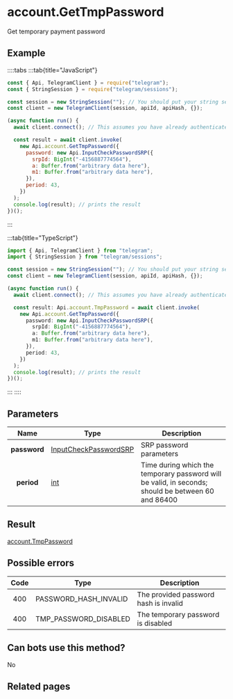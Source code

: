 # account.GetTmpPassword

Get temporary payment password

## Example

::::tabs
:::tab{title="JavaScript"}

```js
const { Api, TelegramClient } = require("telegram");
const { StringSession } = require("telegram/sessions");

const session = new StringSession(""); // You should put your string session here
const client = new TelegramClient(session, apiId, apiHash, {});

(async function run() {
  await client.connect(); // This assumes you have already authenticated with .start()

  const result = await client.invoke(
    new Api.account.GetTmpPassword({
      password: new Api.InputCheckPasswordSRP({
        srpId: BigInt("-4156887774564"),
        a: Buffer.from("arbitrary data here"),
        m1: Buffer.from("arbitrary data here"),
      }),
      period: 43,
    })
  );
  console.log(result); // prints the result
})();
```

:::

:::tab{title="TypeScript"}

```ts
import { Api, TelegramClient } from "telegram";
import { StringSession } from "telegram/sessions";

const session = new StringSession(""); // You should put your string session here
const client = new TelegramClient(session, apiId, apiHash, {});

(async function run() {
  await client.connect(); // This assumes you have already authenticated with .start()

  const result: Api.account.TmpPassword = await client.invoke(
    new Api.account.GetTmpPassword({
      password: new Api.InputCheckPasswordSRP({
        srpId: BigInt("-4156887774564"),
        a: Buffer.from("arbitrary data here"),
        m1: Buffer.from("arbitrary data here"),
      }),
      period: 43,
    })
  );
  console.log(result); // prints the result
})();
```

:::
::::

## Parameters

|     Name     | Type                                                                          | Description                                                                                        |
| :----------: | ----------------------------------------------------------------------------- | -------------------------------------------------------------------------------------------------- |
| **password** | [InputCheckPasswordSRP](https://core.telegram.org/type/InputCheckPasswordSRP) | SRP password parameters                                                                            |
|  **period**  | [int](https://core.telegram.org/type/int)                                     | Time during which the temporary password will be valid, in seconds; should be between 60 and 86400 |

## Result

[account.TmpPassword](https://core.telegram.org/type/account.TmpPassword)

## Possible errors

| Code | Type                  | Description                           |
| :--: | --------------------- | ------------------------------------- |
| 400  | PASSWORD_HASH_INVALID | The provided password hash is invalid |
| 400  | TMP_PASSWORD_DISABLED | The temporary password is disabled    |

## Can bots use this method?

No

## Related pages

